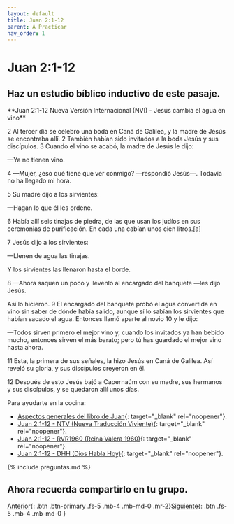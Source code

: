 ```yaml
---
layout: default
title: Juan 2:1-12
parent: A Practicar
nav_order: 1
---
```


# Juan 2:1-12

## Haz un estudio bíblico inductivo de este pasaje.

<div class="code-example" markdown="1">
**Juan 2:1-12 Nueva Versión Internacional (NVI) - Jesús cambia el agua en vino**

2 Al tercer día se celebró una boda en Caná de Galilea, y la madre de Jesús se encontraba allí. 2 También habían sido invitados a la boda Jesús y sus discípulos. 3 Cuando el vino se acabó, la madre de Jesús le dijo:

—Ya no tienen vino.

4 —Mujer, ¿eso qué tiene que ver conmigo? —respondió Jesús—. Todavía no ha llegado mi hora.

5 Su madre dijo a los sirvientes:

—Hagan lo que él les ordene.

6 Había allí seis tinajas de piedra, de las que usan los judíos en sus ceremonias de purificación. En cada una cabían unos cien litros.[a]

7 Jesús dijo a los sirvientes:

—Llenen de agua las tinajas.

Y los sirvientes las llenaron hasta el borde.

8 —Ahora saquen un poco y llévenlo al encargado del banquete —les dijo Jesús.

Así lo hicieron. 9 El encargado del banquete probó el agua convertida en vino sin saber de dónde había salido, aunque sí lo sabían los sirvientes que habían sacado el agua. Entonces llamó aparte al novio 10 y le dijo:

—Todos sirven primero el mejor vino y, cuando los invitados ya han bebido mucho, entonces sirven el más barato; pero tú has guardado el mejor vino hasta ahora.

11 Esta, la primera de sus señales, la hizo Jesús en Caná de Galilea. Así reveló su gloria, y sus discípulos creyeron en él.

12 Después de esto Jesús bajó a Capernaúm con su madre, sus hermanos y sus discípulos, y se quedaron allí unos días.
</div>

Para ayudarte en la cocina:

- [Aspectos generales del libro de Juan](https://sites.google.com/a/indubiblia.org/estudio-inductivo-de-la-biblia/lectura-de-jn){: target="_blank" rel="noopener"}.
- [Juan 2:1-12 - NTV (Nueva Traducción Viviente)](https://www.biblegateway.com/passage/?search=Mateo+2%3A1-12&version=NTV){: target="_blank" rel="noopener"}.
- [Juan 2:1-12 - RVR1960 (Reina Valera 1960)](https://www.biblegateway.com/passage/?search=Marcos+2%3A1-12&version=RVR1960){: target="_blank" rel="noopener"}.
- [Juan 2:1-12 - DHH (Dios Habla Hoy)](https://www.biblegateway.com/passage/?search=Marcos+2%3A1-12&version=DHH){: target="_blank" rel="noopener"}.

{% include preguntas.md %}

## Ahora recuerda compartirlo en tu grupo.

[Anterior]({{site.url}}/docs/practica/){: .btn .btn-primary .fs-5 .mb-4 .mb-md-0 .mr-2}[Siguiente]({{site.url}}/docs/practica/lucas-8-22-25/){: .btn .fs-5 .mb-4 .mb-md-0 }